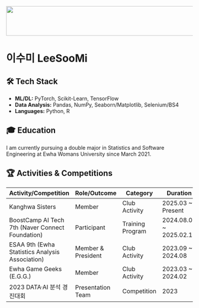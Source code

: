
<a href="https://github.com/devxb/gitanimals">
  <img
    src="https://render.gitanimals.org/lines/SooMiiii?pet-id=662524907837691860"
    width="600"
    height="80"
  />
</a>
  
# 이수미 LeeSooMi

## 🛠️ Tech Stack

- **ML/DL:** PyTorch, Scikit-Learn, TensorFlow  
- **Data Analysis:** Pandas, NumPy, Seaborn/Matplotlib, Selenium/BS4  
- **Languages:** Python, R

## 🎓 Education

I am currently pursuing a double major in Statistics and Software Engineering at Ewha Womans University since March 2021.

## 🏆 Activities & Competitions

| **Activity/Competition**                          | **Role/Outcome**             | **Category**       | **Duration**                   |
|---------------------------------------------------|------------------------------|--------------------|--------------------------------|
| Kanghwa Sisters                                  | Member                       | Club Activity      | 2025.03 ~ Present             |
| BoostCamp AI Tech 7th (Naver Connect Foundation)  | Participant                  | Training Program   | 2024.08.05 ~ 2025.02.12       |
| ESAA 9th (Ewha Statistics Analysis Association)           | Member & President                    | Club Activity      | 2023.09 ~ 2024.08             |
| Ewha Game Geeks (E.G.G.)                          | Member                       | Club Activity      | 2023.03 ~ 2024.02             |
| 2023 DATA·AI 분석 경진대회                       | Presentation Team            | Competition        | 2023                           |

